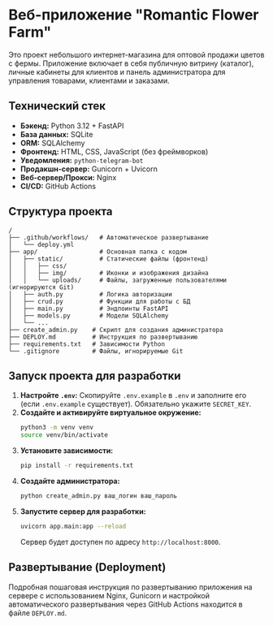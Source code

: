 # Веб-приложение "Romantic Flower Farm"

Это проект небольшого интернет-магазина для оптовой продажи цветов с фермы. Приложение включает в себя публичную витрину (каталог), личные кабинеты для клиентов и панель администратора для управления товарами, клиентами и заказами.

## Технический стек

- **Бэкенд:** Python 3.12 + FastAPI
- **База данных:** SQLite
- **ORM:** SQLAlchemy
- **Фронтенд:** HTML, CSS, JavaScript (без фреймворков)
- **Уведомления:** `python-telegram-bot`
- **Продакшн-сервер:** Gunicorn + Uvicorn
- **Веб-сервер/Прокси:** Nginx
- **CI/CD:** GitHub Actions

## Структура проекта

```
/
├── .github/workflows/   # Автоматическое развертывание
│   └── deploy.yml
├── app/                 # Основная папка с кодом
│   ├── static/          # Статические файлы (фронтенд)
│   │   ├── css/
│   │   ├── img/         # Иконки и изображения дизайна
│   │   └── uploads/     # Файлы, загруженные пользователями (игнорируются Git)
│   ├── auth.py          # Логика авторизации
│   ├── crud.py          # Функции для работы с БД
│   ├── main.py          # Эндпоинты FastAPI
│   ├── models.py        # Модели SQLAlchemy
│   └── ...
├── create_admin.py    # Скрипт для создания администратора
├── DEPLOY.md          # Инструкция по развертыванию
├── requirements.txt   # Зависимости Python
└── .gitignore         # Файлы, игнорируемые Git
```

## Запуск проекта для разработки

1.  **Настройте `.env`:** Скопируйте `.env.example` в `.env` и заполните его (если `.env.example` существует). Обязательно укажите `SECRET_KEY`.
2.  **Создайте и активируйте виртуальное окружение:**
    ```bash
    python3 -m venv venv
    source venv/bin/activate
    ```
3.  **Установите зависимости:**
    ```bash
    pip install -r requirements.txt
    ```
4.  **Создайте администратора:**
    ```bash
    python create_admin.py ваш_логин ваш_пароль
    ```
5.  **Запустите сервер для разработки:**
    ```bash
    uvicorn app.main:app --reload
    ```
    Сервер будет доступен по адресу `http://localhost:8000`.

## Развертывание (Deployment)

Подробная пошаговая инструкция по развертыванию приложения на
сервере с использованием Nginx, Gunicorn и настройкой автоматического развертывания через GitHub Actions находится в файле `DEPLOY.md`.